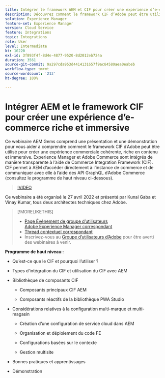 ```yaml
---
title: Intégrer le framework AEM et CIF pour créer une expérience d’e-commerce riche et immersive
description: Découvrez comment le framework CIF d’Adobe peut être utilisé pour créer une expérience commerciale cohérente, riche en contenu et immersive.
solution: Experience Manager
feature-set: Experience Manager
version: Cloud Service
feature: Integrations
topic: Integrations
role: User
level: Intermediate
kt: 10220
exl-id: 3f893f4f-8d4e-4877-9520-8d2012eb724a
duration: 3561
source-git-commit: 9a297cda953d4414131657f9ac84580aea0eabeb
workflow-type: tm+mt
source-wordcount: '213'
ht-degree: 100%

---
```


# Intégrer AEM et le framework CIF pour créer une expérience d’e-commerce riche et immersive

Ce webinaire AEM Gems comprend une présentation et une démonstration pour vous aider à comprendre comment le framework CIF d’Adobe peut être utilisé pour créer une expérience commerciale cohérente, riche en contenu et immersive. Experience Manager et Adobe Commerce sont intégrés de manière transparente à l’aide de Commerce Integration Framework (CIF). CIF permet à AEM d’accéder directement à l’instance de commerce et de communiquer avec elle à l’aide des API GraphQL d’Adobe Commerce (consultez le programme de haut niveau ci-dessous).

>[!VIDEO](https://video.tv.adobe.com/v/342565/?quality=12&learn=on)

Ce webinaire a été organisé le 27 avril 2022 et présenté par Kunal Gaba et Vinay Kumar, tous deux architectes techniques chez Adobe.

>[!MORELIKETHIS]
>
>* [Page Événement de groupe d’utilisateurs Adobe Experience Manager correspondant](https://adobe.ly/3O0uXl5/)
>* [Thread contextuel correspondant](https://adobe.ly/3jorz5r)
>* Inscrivez-vous au [Groupe d’utilisateurs d’Adobe](https://aem-augs.adobe.com/) pour être averti des webinaires à venir.

**Programme de haut niveau :**

* Qu’est-ce que le CIF et pourquoi l’utiliser ?

* Types d’intégration du CIF et utilisation du CIF avec AEM

* Bibliothèque de composants CIF

   * Composants principaux CIF AEM

   * Composants réactifs de la bibliothèque PWA Studio

* Considérations relatives à la configuration multi-marque et multi-magasin

   * Création d’une configuration de service cloud dans AEM

   * Organisation et déploiement du code FE

   * Configurations basées sur le contexte

   * Gestion multisite

* Bonnes pratiques et apprentissages

* Démonstration
